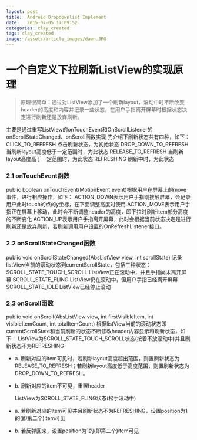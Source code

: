 ```yaml
---
layout: post
title:  Android Dropdownlist Implement
date:   2015-07-05 17:09:52
categories: clay_created
tags: clay_created
image: /assets/article_images/dawn.JPG
---
```


# 一个自定义下拉刷新ListView的实现原理
> 原理很简单：通过对ListView添加了一个刷新layout，滚动中时不断改变header的高度和内容并记录一些状态，在用户手指离开屏幕时根据状态决定进行刷新还是放弃刷新。

主要是通过重写ListView的onTouchEvent和OnScrollListener的onScrollStateChanged、onScroll函数实现
先介绍下刷新状态共有四种，如下：
CLICK_TO_REFRESH 点击刷新状态，为初始状态
DROP_DOWN_TO_REFRESH 当刷新layout高度低于一定范围时，为此状态
RELEASE_TO_REFRESH 当刷新layout高度高于一定范围时，为此状态
REFRESHING 刷新中时，为此状态
 
### 2.1 onTouchEvent函数
public boolean onTouchEvent(MotionEvent event)根据用户在屏幕上的move事件，进行相应操作，如下：
ACTION_DOWN表示用户手指刚接触屏幕，会记录用户此时touch的点的y坐标，在下面调整高度时使用
ACTION_MOVE表示用户手指正在屏幕上移动，此时会不断调整header的高度，即下拉时刷新item部分高度的不断变化
ACTION_UP表示用户手指离开屏幕，此时会根据当前状态决定是进行刷新还是放弃刷新，若刷新调用用户设置的OnRefreshListener接口。
 
### 2.2 onScrollStateChanged函数
public void onScrollStateChanged(AbsListView view, int scrollState)
记录listView当前的滚动状态到currentScrollState，包括三种状态：
SCROLL_STATE_TOUCH_SCROLL ListView正在滚动中，并且手指尚未离开屏幕
SCROLL_STATE_FLING ListView仍在滚动中，但用户手指已经离开屏幕
SCROLL_STATE_IDLE ListView已经停止滚动
 
### 2.3 onScroll函数
public void onScroll(AbsListView view, int firstVisibleItem, int visibleItemCount, int totalItemCount)
根据listView当前的滚动状态即currentScrollState和当前刷新的状态不断修改header内容显示和刷新状态，如下：
ListView为SCROLL_STATE_TOUCH_SCROLL状态(按着不放滚动中)并且刷新状态不为REFRESHING  
- a. 刷新对应的item可见时，若刷新layout高度超出范围，则置刷新状态为RELEASE_TO_REFRESH；若刷新layout高度低于高度范围，则置刷新状态为DROP_DOWN_TO_REFRESH。
- b. 刷新对应的item不可见，重置header
 
    ListView为SCROLL_STATE_FLING状态(松手滚动中)
- a. 若刷新对应的item可见并且刷新状态不为REFRESHING，设置position为1的(即第二个)item可见
- b. 若反弹回来，设置position为1的(即第二个)item可见